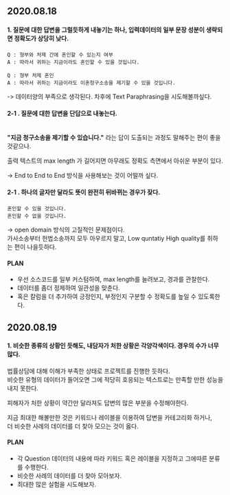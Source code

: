 ## 2020.08.18

#### 1. 질문에 대한 답변을 그럴듯하게 내놓기는 하나, 입력데이터의 일부 문장 성분이 생략되면 정확도가 상당히 낮다.

    Q : 형부와 처제 간에 혼인할 수 있는지 여부
    A : 따라서 귀하는 지금이라도 혼인할 수 있을 것입니다.
    
    Q : 형부 처제 혼인
    A : 따라서 귀하는 지금이라도 이혼청구소송을 제기할 수 있을 것입니다.
    
  ->  데이터양의 부족으로 생각된다. 차후에 Text Paraphrasing을 시도해볼까싶다.
    
#### 2-1 . 질문에 대한 답변을 단답으로 내놓는다. <br><br>

  **"지금 청구소송을 제기할 수 있습니다."** 라는 답이 도출되는 과정도 말해주는 편이 좋을 것같으나.<p>
  출력 텍스트의 max length 가 길어지면 아무래도 정확도 측면에서 아쉬운 부분이 있다.
  
  -> End to End to End 방식을 사용해보는 것이 어떨까 싶다.
  
#### 2-1 . 하나의 글자만 달라도 뜻이 완전히 뒤바뀌는 경우가 잦다. <br>

    혼인할 수 있을 것입니다.
    혼인할 수 없을 것입니다.
    
  -> open domain 방식의 고질적인 문제점이다.  
  가사소송부터 헌법소송까지 모두 아우르지 말고, Low quntatiy High quality를 취하는 편이 나을듯하다.
  
  
#### PLAN

* 우선 소스코드를 일부 커스텀하여, max length를 늘려보고, 경과를 관찰한다.
* 데이터를 좀더 정제하여 일관성을 맞춘다.
* 혹은 칼럼을 더 추가하여 긍정인지, 부정인지 구분할 수 정확도를 높일 수 있도록한다.


## 2020.08.19

#### 1. 비슷한 종류의 상황인 듯해도, 내담자가 처한 상황은 각양각색이다. 경우의 수가 너무 많다.

법률상담에 대해 이해가 부족한 상태로 프로젝트를 진행한 듯하다.  
비슷한 유형의 데이터가 들어오면 그에 적당히 호응되는 텍스트로는 만족할 만한 성능을 내지 못한다.  
  
피해자가 처한 상황이 약간만 달라져도 답변의 많은 부분을 수정해야한다.  
  
지금 최대한 해볼만한 것은 키워드나 레이블을 이용하여 답변을 카테고리화 하거나,  
더 비슷한 사례의 데이터를 더 찾아 모으는 것이 옳다.  
  
#### PLAN

* 각 Question 데이터의 내용에 따라 키워드 혹은 레이블을 지정하고 그에따른 분류를 수행한다.
* 비슷한 사례의 데이터를 더 찾아 모아보자.
* 최대한 많은 실험을 시도해보자.
